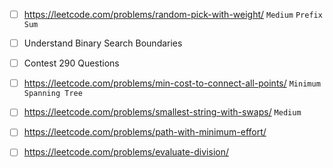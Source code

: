 - [ ] https://leetcode.com/problems/random-pick-with-weight/  ```Medium``` ```Prefix Sum```

- [ ] Understand Binary Search Boundaries

- [ ] Contest 290 Questions 

- [ ] https://leetcode.com/problems/min-cost-to-connect-all-points/  ```Minimum Spanning Tree```

- [ ] https://leetcode.com/problems/smallest-string-with-swaps/  ```Medium```

- [ ] https://leetcode.com/problems/path-with-minimum-effort/

- [ ] https://leetcode.com/problems/evaluate-division/